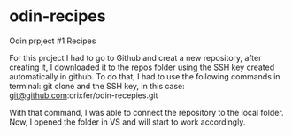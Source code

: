 # odin-recipes
Odin prpject #1 Recipes

For this project I had to go to Github and creat a new repository, after creating it, I downloaded it
to the repos folder using the SSH key created automatically in github. To do that, I had to use the following
commands in terminal: git clone and the SSH key, in this case: git@github.com:crixfer/odin-recepies.git

With that command, I was able to connect the repository to the local folder. Now, I opened the folder in VS and 
will start to work accordingly.
